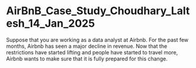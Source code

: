 # AirBnB_Case_Study_Choudhary_Laltesh_14_Jan_2025
Suppose that you are working as a data analyst at Airbnb. For the past few months, Airbnb has seen a major decline in revenue. Now that the restrictions have started lifting and people have started to travel more, Airbnb wants to make sure that it is fully prepared for this change.   
